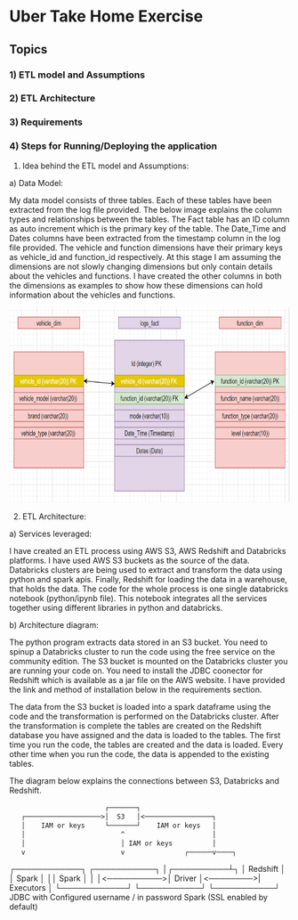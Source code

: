 # Uber Take Home Exercise
## Topics
### 1)	ETL model and Assumptions
### 2)  ETL Architecture
### 3)  Requirements
### 4)	Steps for Running/Deploying the application


1. Idea behind the ETL model and Assumptions:

a) Data Model:

My data model consists of three tables. Each of these tables have been extracted from the log file provided. The below image explains the column types and relationships between the tables. The Fact table has an ID column as auto increment which is the primary key of the table. The Date_Time and Dates columns have been extracted from the timestamp column in the log file provided. The vehicle and function dimensions have their primary keys as vehicle_id and function_id respectively. At this stage I am assuming the dimensions are not slowly changing dimensions but only contain details about the vehicles and functions. I have created the other columns in both the dimensions as examples to show how these dimensions can hold information about the vehicles and functions.



<img src="Uber_Assignment.PNG" width="700" height="350">


2) ETL Architecture:

a) Services leveraged:

I have created an ETL process using AWS S3, AWS Redshift and Databricks platforms.
I have used AWS S3 buckets as the source of the data. Databricks clusters are being used to extract and transform the data using python and spark apis. Finally, Redshift for loading the data in a warehouse, that holds the data. The code for the whole process is one single databricks notebook (python/ipynb file). This notebook integrates all the services together using different libraries in python and databricks.

b) Architecture diagram:

The python program extracts data stored in an S3 bucket. You need to spinup a Databricks cluster to run the code using the free service on the community edition. The S3 bucket is mounted on the Databricks cluster you are running your code on. You need to install the JDBC coonector for Redshift which is available as a jar file on the AWS website. I have provided the link and method of installation below in the requirements section. 

The data from the S3 bucket is loaded into a spark dataframe using the code and the transformation is performed on the Databricks cluster. After the transformation is complete the tables are created on the Redshift database you have assigned and the data is loaded to the tables. The first time you run the code, the tables are created and the data is loaded. Every other time when you run the code, the data is appended to the existing tables.

The diagram below explains the connections between S3, Databricks and Redshift.

                            ┌───────┐
       ┌───────────────────>│  S3   │<─────────────────┐
       │    IAM or keys     └───────┘    IAM or keys   │
       │                        ^                      │
       │                        │ IAM or keys          │
       v                        v               ┌──────v────┐
┌────────────┐            ┌───────────┐         │┌──────────┴┐
│  Redshift  │            │  Spark    │         ││   Spark   │
│            │<──────────>│  Driver   │<────────>| Executors │
└────────────┘            └───────────┘          └───────────┘
               JDBC with                  Configured
               username /                     in
               password                     Spark
        (SSL enabled by default)
        
  





